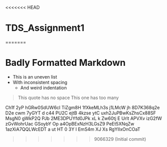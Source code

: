 <<<<<<< HEAD
# TDS_Assignment1
=======
#  Badly  Formatted  Markdown    

*  This is an uneven list
* With inconsistent spacing
   *    And weird indentation

>This quote has no space
>   This one has too many

 Ch1f 2yP hGRw0SdUW6cl TiZgm8H 1fXkeMLh3s j1LMcW jh 8D7K368q2e D2e cwm 7yGYT d c44 PU2C ejtB 4kzse ytC uxh2JuPBwKsZhsCx88SF MsgN0  gWkP2Q PJb 2ME3DPUYfd0JPk  xL  k Zw60tj E Urlt APVXv  izG2fW  zGvWohrUac GSoybY Op  a4OpBExNzH3LGsZ9 PeEt5XNqZw 1azXiA7QQLWcEDT a  ut HT 0 3Y l EmS4m XJ Xs RgYIIxOnCOaT 
>>>>>>> 9066329 (Initial commit)
